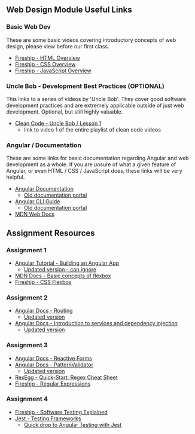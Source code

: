 ## Web Design Module Useful Links

### Basic Web Dev 
These are some basic videos covering introductory concepts of web design, please view before our first class.
- [Fireship - HTML Overview](https://youtu.be/ok-plXXHlWw?si=i2rmfRNDLC6rloka)
- [Fireship - CSS Overview](https://youtu.be/OEV8gMkCHXQ?si=_o3pWGN3XnFfYyKe)
- [Fireship - JavaScript Overview](https://youtu.be/DHjqpvDnNGE?si=gGqnmhXCkRDp2prT)

### Uncle Bob - Development Best Practices (OPTIONAL)
This links to a series of videos by 'Uncle Bob'. They cover good software development practices and are extremely
applicable outside of just web development. Optional, but still highly valuable.
- [Clean Code - Uncle Bob / Lesson 1](https://www.youtube.com/watch?v=7EmboKQH8lM&list=PLmmYSbUCWJ4x1GO839azG_BBw8rkh-zOj)
    - link to video 1 of the entire playlist of clean code videos

### Angular / Documentation
These are some links for basic documentation regarding Angular and web development as a whole. If you are unsure of 
what a given feature of Angular, or even HTML / CSS / JavaScript does, these links will be very helpful.
- [Angular Documentation](https://angular.dev/overview)
    - [Old documentation portal](https://v17.angular.io/docs)
- [Angular CLI Guide](https://angular.dev/tools/cli)
    - [Old documentation portal](https://v17.angular.io/cli)
- [MDN Web Docs](https://developer.mozilla.org/en-US/)

## Assignment Resources

### Assignment 1
- [Angular Tutorial - Building an Angular App](https://v17.angular.io/tutorial/tour-of-heroes/toh-pt0)
    - [Updated version - can ignore](https://angular.dev/tutorials/learn-angular/1-components-in-angular)
- [MDN Docs - Basic concepts of flexbox](https://developer.mozilla.org/en-US/docs/Web/CSS/CSS_flexible_box_layout/Basic_concepts_of_flexbox)
- [Fireship - CSS Flexbox](https://youtu.be/K74l26pE4YA?si=t3HaM10pGGcFQ11I)

### Assignment 2
- [Angular Docs - Routing](https://v17.angular.io/guide/routing-overview)
    - [Updated version](https://angular.dev/guide/routing)
- [Angular Docs - Introduction to services and dependency injection](https://v17.angular.io/guide/architecture-services)
    - [Updated version](https://angular.dev/guide/di)

### Assignment 3
- [Angular Docs - Reactive Forms](https://angular.dev/guide/forms/reactive-forms)
- [Angular Docs - PatternValidator](https://v17.angular.io/api/forms/PatternValidator)
    - [Updated version](https://angular.dev/api/forms/PatternValidator)
- [RexEgg - Quick-Start: Regex Cheat Sheet](https://www.rexegg.com/regex-quickstart.php)
- [Fireship - Regular Expressions](https://youtu.be/sXQxhojSdZM?si=x4KYJHePwfRVcyA1)

### Assignment 4
- [Fireship - Software Testing Explained](https://youtu.be/u6QfIXgjwGQ?si=TxRGziNiakBdHgoZ)
- [Jest - Testing Frameworks](https://jestjs.io/docs/testing-frameworks)
    - [Quick drop to Angular Testing with Jest](https://jestjs.io/docs/testing-frameworks#angularjs)
